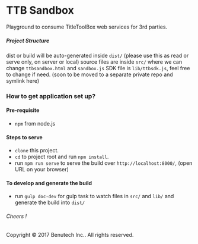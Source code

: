 
# TTB Sandbox

Playground to consume TitleToolBox web services for 3rd parties.

##### Project Structure
dist or build will be auto-generated inside `dist/` (please use this as read or serve only, on server or local)
source files are inside `src/` where we can change `ttbsandbox.html` and `sandbox.js`
SDK file is `lib/ttbsdk.js`, feel free to change if need. (soon to be moved to a separate private repo and symlink here)

### How to get application set up?

#### Pre-requisite
* `npm` from node.js

#### Steps to serve
* `clone` this project.
* `cd` to project root and run `npm install`.
* run `npm run serve` to serve the build over `http://localhost:8000/`, (open URL on your browser)

#### To develop and generate the build
* run `gulp doc-dev` for gulp task to watch files in `src/` and `lib/` and generate the build into `dist/`

###### Cheers !

Copyright © 2017 Benutech Inc.. All rights reserved.
